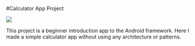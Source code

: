 #Calculator App Project

![](https://drive.google.com/file/d/1_5HDBougWTIOmNSZo_DJ5dqZFcr7I5Xf/view?usp=sharing)  

This project is a beginner introduction app to the Android framework. Here I made a simple calculator app without using any architecture or patterns.
